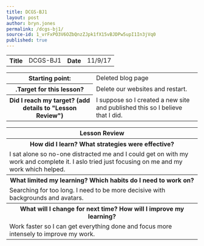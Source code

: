 ```yaml
---
title: DCGS-BJ1
layout: post
author: bryn.jones
permalink: /dcgs-bj1/
source-id: 1_vrFxPO3V6OZbQnzZJpk1fX15vBJDPw5upI1In3jVq0
published: true
---
```

<table>
  <tr>
    <th>Title</th>
    <td>DCGS-BJ1</td>
    <th>Date</th>
    <td>11/9/17</td>
  </tr>
</table>


<table>
  <tr>
    <th>Starting point:</th>
    <td>Deleted blog page</td>
  </tr>
  <tr>
    <th>.Target for this lesson?</th>
    <td>Delete our websites and restart.</td>
  </tr>
  <tr>
    <th>Did I reach my target? 
(add details to "Lesson Review")</th>
    <td>I suppose so I created a new site and published this so I believe that I did.</td>
  </tr>
</table>


<table>
  <tr>
    <th>Lesson Review</th>
  </tr>
  <tr>
    <th>How did I learn? What strategies were effective? </th>
  </tr>
  <tr>
    <td>  I sat alone so no-one distracted me and I could get on with my work and complete it. I aslo tried just focusing on me and my work which helped. </td>
  </tr>
  <tr>
    <th>What limited my learning? Which habits do I need to work on? </th>
  </tr>
  <tr>
    <td>Searching for too long. I need to be more decisive with backgrounds and avatars.</td>
  </tr>
  <tr>
    <th>What will I change for next time? How will I improve my learning?</th>
  </tr>
  <tr>
    <td>Work faster so I can get everything done and focus more intensely to improve my work. </td>
  </tr>
</table>


